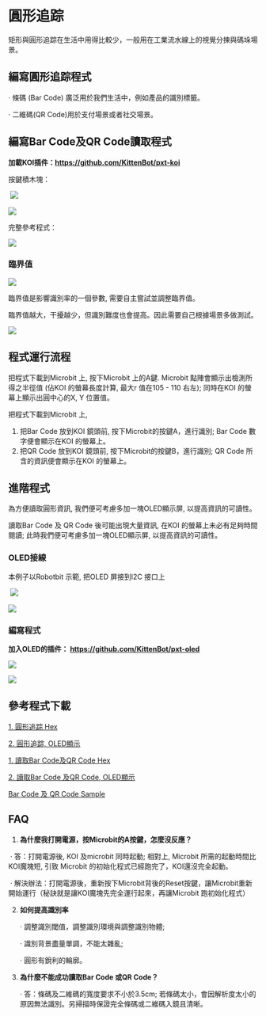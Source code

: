 # **圓形追踪**

矩形與圓形追踪在生活中用得比較少，一般用在工業流水線上的視覺分揀與碼垛場景。



## 編寫圓形追踪程式

·    條碼 (Bar Code) 廣泛用於我們生活中，例如產品的識別標籤。

·    二維碼(QR Code)用於支付場景或者社交場景。



## 編寫Bar Code及QR Code讀取程式


**加載KOI插件：https://github.com/KittenBot/pxt-koi**



按鍵積木塊：




​             ![](KOI07/01-1.png)

 ![](KOI06/01.png)




完整參考程式：

  ![](KOI07/02-1.png)



### 臨界值

 ![](KOI07/04-1.png)

臨界值是影響識別率的一個參數, 需要自主嘗試並調整臨界值。

臨界值越大，干擾越少，但識別難度也會提高。因此需要自己根據場景多做測試。

  ![](KOI06/02-1.png)




## **程式運行流程**


把程式下載到Microbit 上, 按下Microbit 上的A鍵. Microbit 點陣會顯示出檢測所得之半徑值 (佔KOI 的螢幕長度計算, 最大r 值在105 - 110 右左); 同時在KOI 的螢幕上顯示出圓中心的X, Y 位置值。

把程式下載到Microbit 上, 

1. 把Bar Code 放到KOI 鏡頭前, 按下Microbit的按鍵A，進行識別;  Bar Code 數字便會顯示在KOI 的螢幕上。
2. 把QR Code 放到KOI 鏡頭前, 按下Microbit的按鍵B，進行識別;  QR Code 所含的資訊便會顯示在KOI 的螢幕上。




## 進階程式


為方便讀取圓形資訊, 我們便可考慮多加一塊OLED顯示屏, 以提高資訊的可讀性。

讀取Bar Code 及 QR Code 後可能出現大量資訊, 在KOI 的螢幕上未必有足夠時間閱讀; 此時我們便可考慮多加一塊OLED顯示屏, 以提高資訊的可讀性。


### OLED接線

本例子以Robotbit 示範, 把OLED 屏接到I2C 接口上


​      ![](KOI06/03-1.png)

 ![](KOI06/03-1.png)




### 編寫程式

**加入OLED的插件： https://github.com/KittenBot/pxt-oled**


 ![](KOI07/03-1.png)

 ![](KOI06/04-1.png)






## 參考程式下載


[1. 圓形追踪 Hex](https://bit.ly/KOICircleRegHex)

[2. 圓形追踪, OLED顯示](https://bit.ly/KOICircleRegOLEDHex)

[1. 讀取Bar Code及QR Code Hex](https://bit.ly/KOIQRBarCodeScannerHex)

[2. 讀取Bar Code 及QR Code, OLED顯示](https://bit.ly/KOIBarAndQRCodeReadOLEDHex)

[Bar Code 及 QR Code Sample](https://bit.ly/KOIBarAndQRCodeSample)



## FAQ

1. **為什麼我打開電源，按Microbit的A按鍵，怎麼沒反應？**

​       ·    答：打開電源後, KOI 及microbit 同時起動; 相對上, Microbit 所需的起動時間比KOI魔塊短, 引致 Microbit 的初始化程式已經跑完了，KOI還沒完全起動。

​       ·    解決辦法：打開電源後，重新按下Microbit背後的Reset按鍵，讓Microbit重新開始運行（秘訣就是讓KOI魔塊先完全運行起來，再讓Microbit 跑初始化程式）



2. **如何提高識別率**

   ·    調整識別閾值，調整識別環境與調整識別物體;

   ·    識別背景盡量單調，不能太雜亂;

   ·    圓形有銳利的輪廓。
   
2. **為什麼不能成功讀取Bar Code 或QR Code？**

   ·    答：條碼及二維碼的寬度要求不小於3.5cm; 若條碼太小，會因解析度太小的原因無法識別。另掃描時保證完全條碼或二維碼入鏡且清晰。

   

   


